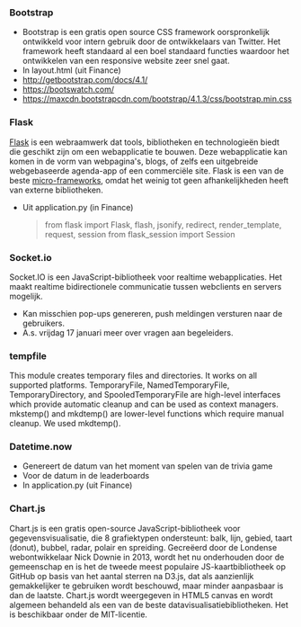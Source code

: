 ### Bootstrap
 - Bootstrap is een gratis open source CSS framework oorspronkelijk ontwikkeld voor intern gebruik door de ontwikkelaars van Twitter. Het framework heeft standaard al een boel standaard functies waardoor het ontwikkelen van een responsive website zeer snel gaat.
 - In layout.html (uit Finance)
 - http://getbootstrap.com/docs/4.1/
 - https://bootswatch.com/
 - https://maxcdn.bootstrapcdn.com/bootstrap/4.1.3/css/bootstrap.min.css
 
### Flask

[Flask](https://flask.palletsprojects.com/) is een webraamwerk dat tools, bibliotheken en technologieën biedt die geschikt zijn om een webapplicatie te bouwen. Deze webapplicatie kan komen in de vorm van webpagina's, blogs, of zelfs een uitgebreide webgebaseerde agenda-app of een commerciële site.
Flask is een van de beste [micro-frameworks](https://en.wikipedia.org/wiki/Microframework), omdat het weinig tot geen afhankelijkheden heeft van externe bibliotheken.

- Uit application.py (in Finance)
	>from flask import Flask, flash, jsonify, redirect, 
	render_template, request, session
	from flask_session import Session
	
### Socket.io

Socket.IO is een JavaScript-bibliotheek voor realtime webapplicaties. Het maakt realtime bidirectionele communicatie tussen webclients en servers mogelijk.

- Kan misschien pop-ups genereren, push meldingen versturen naar de gebruikers.
- A.s. vrijdag 17 januari meer over vragen aan begeleiders.

### tempfile

This module creates temporary files and directories.
It works on all supported platforms.
TemporaryFile, NamedTemporaryFile, TemporaryDirectory, and SpooledTemporaryFile are
high-level interfaces which provide automatic cleanup and can be used as context managers.
mkstemp() and mkdtemp() are lower-level functions which require manual cleanup.
We used mkdtemp().

### Datetime.now
- Genereert de datum van het moment van spelen van de trivia game
- Voor de datum in de leaderboards
- In application.py (uit Finance)

### Chart.js
Chart.js is een gratis open-source JavaScript-bibliotheek voor gegevensvisualisatie, die 8 grafiektypen ondersteunt: balk, lijn, gebied, taart (donut), bubbel, radar, polair en spreiding. Gecreëerd door de Londense webontwikkelaar Nick Downie in 2013, wordt het nu onderhouden door de gemeenschap en is het de tweede meest populaire JS-kaartbibliotheek op GitHub op basis van het aantal sterren na D3.js, dat als aanzienlijk gemakkelijker te gebruiken wordt beschouwd, maar minder aanpasbaar is dan de laatste. Chart.js wordt weergegeven in HTML5 canvas en wordt algemeen behandeld als een van de beste datavisualisatiebibliotheken. Het is beschikbaar onder de MIT-licentie.
<!--stackedit_data:
eyJoaXN0b3J5IjpbMjEyODA4NjIxM119
-->